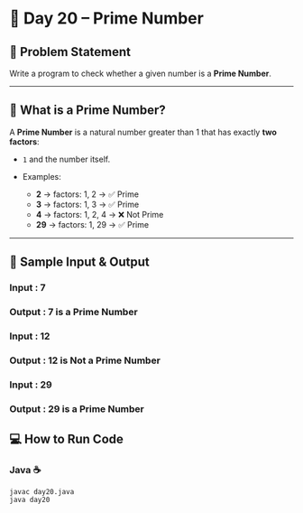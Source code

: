# 🔢 Day 20 – Prime Number  

## 🎯 Problem Statement  
Write a program to check whether a given number is a **Prime Number**.  

---

## 📖 What is a Prime Number?  
A **Prime Number** is a natural number greater than 1 that has exactly **two factors**:  
- `1` and the number itself.  

- Examples:  
  - **2** → factors: 1, 2 → ✅ Prime  
  - **3** → factors: 1, 3 → ✅ Prime  
  - **4** → factors: 1, 2, 4 → ❌ Not Prime  
  - **29** → factors: 1, 29 → ✅ Prime  

---

## 📝 Sample Input & Output  

### Input :  7  

### Output :  7 is a Prime Number  


### Input :  12  

### Output :  12 is Not a Prime Number  


### Input :  29  

### Output :  29 is a Prime Number  


## 💻 How to Run Code  

### Java ☕  
```
javac day20.java
java day20
